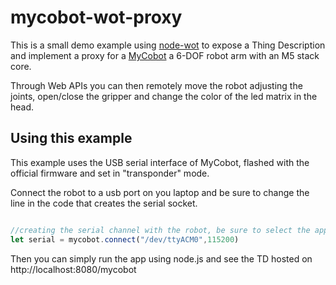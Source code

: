 # mycobot-wot-proxy

This is a small demo example using [node-wot](https://github.com/eclipse-thingweb/node-wot) to expose a Thing Description and implement a proxy for a [MyCobot](https://www.elephantrobotics.com/en/mycobot-320-m5-en/?dm_acc=3657328933&dm_cam=17566429188&dm_grp=&dm_ad=&dm_src=x&dm_tgt=&dm_kw=&dm_mt=&dm_net=adwords&dm_ver=3&gad_source=1&gclid=Cj0KCQiA7OqrBhD9ARIsAK3UXh2X_-DUx1l4OqEmqoczclEV4g5Xx5Xde-3zbPgwkPw17eaGj0CVDn8aAqGVEALw_wcB) a 6-DOF robot arm with an M5 stack core.

Through Web APIs you can then remotely move the robot adjusting the joints, open/close the gripper and change the color of the led matrix in the head.

## Using this example

This example uses the USB serial interface of MyCobot, flashed with the official firmware and set in "transponder" mode. 

Connect the robot to a usb port on you laptop and be sure to change the line in the code that creates the serial socket.


```javascript

//creating the serial channel with the robot, be sure to select the appropriate serial interface (e.g. "COM3" on Windows)
let serial = mycobot.connect("/dev/ttyACM0",115200)

 ```

 Then you can simply run the app using node.js and see the TD hosted on 
 http://localhost:8080/mycobot
